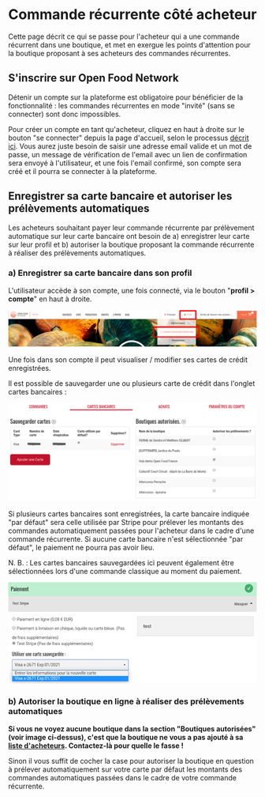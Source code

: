 # Commande récurrente côté acheteur

Cette page décrit ce qui se passe pour l'acheteur qui a une commande récurrent dans une boutique, et met en exergue les points d'attention pour la boutique proposant à ses acheteurs des commandes récurrentes.

## S'inscrire sur Open Food Network <a id="signing-up-to-ofn"></a>

Détenir un compte sur la plateforme est obligatoire pour bénéficier de la fonctionnalité : les commandes récurrentes en mode "invité" \(sans se connecter\) sont donc impossibles.

Pour créer un compte en tant qu'acheteur, cliquez en haut à droite sur le bouton "se connecter" depuis la page d'accueil, selon le processus [décrit ici](../inscription-et-creation-de-profil.md#creation-de-votre-compte-utilisateur).​ Vous aurez juste besoin de saisir une adresse email valide et un mot de passe, un message de vérification de l'email avec un lien de confirmation sera envoyé à l'utilisateur, et une fois l'email confirmé, son compte sera créé et il pourra se connecter à la plateforme.

## Enregistrer sa carte bancaire et autoriser les prélèvements automatiques <a id="saving-credit-cards-and-authourising-charges"></a>

Les acheteurs souhaitant payer leur commande récurrente par prélèvement automatique sur leur carte bancaire ont besoin de a\) enregistrer leur carte sur leur profil et b\) autoriser la boutique proposant la commande récurrente à réaliser des prélèvements automatiques. 

### a\) Enregistrer sa carte bancaire dans son profil <a id="a-saving-credit-card-details-in-the-customer-account"></a>

L'utilisateur accède à son compte, une fois connecté, via le bouton "**profil &gt; compte**" en haut à droite. 

![](../../.gitbook/assets/capture-du-2019-08-27-10-35-23.png)

Une fois dans son compte il peut visualiser / modifier ses cartes de crédit enregistrées.

Il est possible de sauvegarder une ou plusieurs carte de crédit dans l'onglet cartes bancaires :

![](../../.gitbook/assets/capture-du-2019-08-27-10-44-40.png)

Si plusieurs cartes bancaires sont enregistrées, la carte bancaire indiquée "par défaut" sera celle utilisée par Stripe pour prélever les montants des commandes automatiquement passées pour l'acheteur dans le cadre d'une commande récurrente. Si aucune carte bancaire n'est sélectionnée "par défaut", le paiement ne pourra pas avoir lieu.

N. B. : Les cartes bancaires sauvegardées ici peuvent également être sélectionnées lors d'une commande classique au moment du paiement.

![](../../.gitbook/assets/capture-du-2019-08-27-10-48-12.png)

### **b\) Autoriser la boutique en ligne à réaliser des prélèvements automatiques** <a id="b-authourising-a-shop-to-charge-their-default-card"></a>

**Si vous ne voyez aucune boutique dans la section "Boutiques autorisées" \(voir image ci-dessus\), c'est que la boutique ne vous a pas ajouté à sa** [**liste d'acheteurs**](../mise-en-place-dune-boutique/affichages-et-prix-differencies-par-categorie-dacheteur/)**. Contactez-là pour quelle le fasse !**

Sinon il vous suffit de cocher la case pour autoriser la boutique en question à prélever automatiquement sur votre carte par défaut les montants des commandes automatiques passées dans le cadre de votre commande récurrente.

